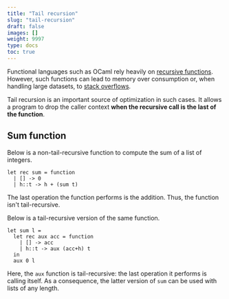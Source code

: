 ```yaml
---
title: "Tail recursion"
slug: "tail-recursion"
draft: false
images: []
weight: 9997
type: docs
toc: true
---
```


Functional languages such as OCaml rely heavily on [recursive functions](https://en.wikipedia.org/wiki/Recursion_(computer_science)). However, such functions can lead to memory over consumption or, when handling large datasets, to [stack overflows](https://en.wikipedia.org/wiki/Stack_overflow). 

Tail recursion is an important source of optimization in such cases. It allows a program to drop the caller context **when the recursive call is the last of the function**.

## Sum function
Below is a non-tail-recursive function to compute the sum of a list of integers.

    let rec sum = function
      | [] -> 0
      | h::t -> h + (sum t)

The last operation the function performs is the addition. Thus, the function isn't tail-recursive.

Below is a tail-recursive version of the same function.

    let sum l =
      let rec aux acc = function
        | [] -> acc
        | h::t -> aux (acc+h) t
      in
      aux 0 l

Here, the `aux` function is tail-recursive: the last operation it performs is calling itself. As a consequence, the latter version of `sum` can be used with lists of any length.


